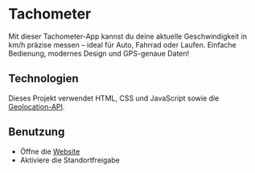 # Tachometer
Mit dieser Tachometer-App kannst du deine aktuelle Geschwindigkeit in km/h präzise messen – ideal für Auto, Fahrrad oder Laufen. Einfache Bedienung, modernes Design und GPS-genaue Daten!
## Technologien
Dieses Projekt verwendet HTML, CSS und JavaScript sowie die [Geolocation-API](https://developer.mozilla.org/en-US/docs/Web/API/Geolocation_API).
## Benutzung
- Öffne die [Website](https://nils-programmierer.github.io/Tachometer/)
- Aktiviere die Standortfreigabe
